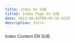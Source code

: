 ```yaml
---
title: index En SUB
title2: Index Page En SUB
date: 2023-06-05T09:05:59.013Z
description: Intro
---
```

Index Content EN SUB
